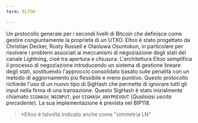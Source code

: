 ```yaml
---
term: ELTOO

---
```

Un protocollo generale per i secondi livelli di Bitcoin che definisce come gestire congiuntamente la proprietà di un UTXO. Eltoo è stato progettato da Christian Decker, Rusty Russell e Olaoluwa Osuntokun, in particolare per risolvere i problemi associati ai meccanismi di negoziazione degli stati del canale Lightning, cioè tra apertura e chiusura. L'architettura Eltoo semplifica il processo di negoziazione introducendo un sistema di gestione lineare degli stati, sostituendo l'approccio consolidato basato sulle penalità con un metodo di aggiornamento più flessibile e meno punitivo. Questo protocollo richiede l'uso di un nuovo tipo di SigHash che permette di ignorare tutti gli input nella firma di una transazione. Questo SigHash è stato inizialmente chiamato `SIGHASH_NOINPUT`, poi `SIGHASH_ANYPREVOUT` (*Qualsiasi uscita precedente*). La sua implementazione è prevista nel BIP118.

> *Eltoo è talvolta indicato anche come "simmetria LN"